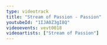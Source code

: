 ```yaml
---
type: videotrack
title: "Stream of Passion - Passion"
youtubeId: "1IJA0Z3gI8Q"
videoevents: vevt0018
videoartists: ["Stream of Passion"]
---
```


